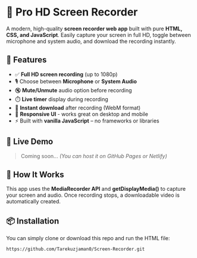 # 🎥 Pro HD Screen Recorder

A modern, high-quality **screen recorder web app** built with pure **HTML, CSS, and JavaScript**. Easily capture your screen in full HD, toggle between microphone and system audio, and download the recording instantly.

## 🚀 Features

- ✅ **Full HD screen recording** (up to 1080p)
- 🎙️ Choose between **Microphone** or **System Audio**
- 🔇 **Mute/Unmute** audio option before recording
- ⏱️ **Live timer** display during recording
- 📁 **Instant download** after recording (WebM format)
- 📱 **Responsive UI** - works great on desktop and mobile
- ⚡ Built with **vanilla JavaScript** – no frameworks or libraries

## 📸 Live Demo

> Coming soon... *(You can host it on GitHub Pages or Netlify)*

## 🧠 How It Works

This app uses the **MediaRecorder API** and **getDisplayMedia()** to capture your screen and audio. Once recording stops, a downloadable video is automatically created.

## 📦 Installation

You can simply clone or download this repo and run the HTML file:

```bash
https://github.com/Tarekuzjaman0/Screen-Recorder.git
